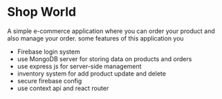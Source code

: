 # Shop World
A simple e-commerce application where you can order your product and also manage your order. 
some features of this application you
- Firebase login system
- use MongoDB server for storing data on products and orders 
- use express js for server-side management 
- inventory system for add product update and delete
- secure firebase config 
- use context api and react router 
